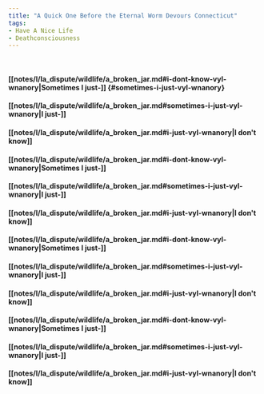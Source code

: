```yaml
---
title: "A Quick One Before the Eternal Worm Devours Connecticut"
tags:
- Have A Nice Life
- Deathconsciousness
---
```

&nbsp;
#### [[notes/l/la_dispute/wildlife/a_broken_jar.md#i-dont-know-vyl-wnanory|Sometimes I just-]] {#sometimes-i-just-vyl-wnanory}
#### [[notes/l/la_dispute/wildlife/a_broken_jar.md#sometimes-i-just-vyl-wnanory|I just-]]
#### [[notes/l/la_dispute/wildlife/a_broken_jar.md#i-just-vyl-wnanory|I don't know]]
#### [[notes/l/la_dispute/wildlife/a_broken_jar.md#i-dont-know-vyl-wnanory|Sometimes I just-]]
#### [[notes/l/la_dispute/wildlife/a_broken_jar.md#sometimes-i-just-vyl-wnanory|I just-]]
#### [[notes/l/la_dispute/wildlife/a_broken_jar.md#i-just-vyl-wnanory|I don't know]]
#### [[notes/l/la_dispute/wildlife/a_broken_jar.md#i-dont-know-vyl-wnanory|Sometimes I just-]]
#### [[notes/l/la_dispute/wildlife/a_broken_jar.md#sometimes-i-just-vyl-wnanory|I just-]]
#### [[notes/l/la_dispute/wildlife/a_broken_jar.md#i-just-vyl-wnanory|I don't know]]
#### [[notes/l/la_dispute/wildlife/a_broken_jar.md#i-dont-know-vyl-wnanory|Sometimes I just-]]
#### [[notes/l/la_dispute/wildlife/a_broken_jar.md#sometimes-i-just-vyl-wnanory|I just-]]
#### [[notes/l/la_dispute/wildlife/a_broken_jar.md#i-just-vyl-wnanory|I don't know]]
